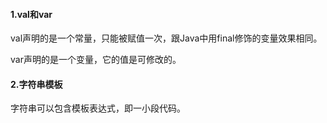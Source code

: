 #### 1.val和var

val声明的是一个常量，只能被赋值一次，跟Java中用final修饰的变量效果相同。

var声明的是一个变量，它的值是可修改的。

#### 2.字符串模板

字符串可以包含模板表达式，即一小段代码。